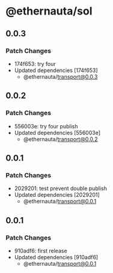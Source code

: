 # @ethernauta/sol

## 0.0.3

### Patch Changes

- 174f653: try four
- Updated dependencies [174f653]
  - @ethernauta/transport@0.0.3

## 0.0.2

### Patch Changes

- 556003e: try four publish
- Updated dependencies [556003e]
  - @ethernauta/transport@0.0.2

## 0.0.1

### Patch Changes

- 2029201: test prevent double publish
- Updated dependencies [2029201]
  - @ethernauta/transport@0.0.1

## 0.0.1

### Patch Changes

- 910adf6: first release
- Updated dependencies [910adf6]
  - @ethernauta/transport@0.0.1
